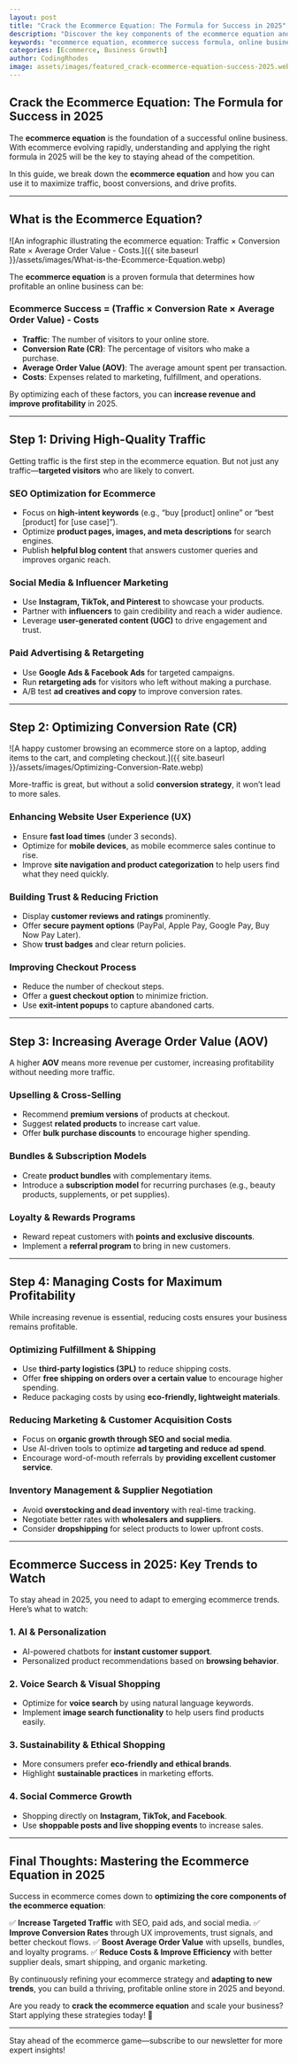 ```yaml
---
layout: post
title: "Crack the Ecommerce Equation: The Formula for Success in 2025"
description: "Discover the key components of the ecommerce equation and how to use them to build a profitable online business in 2025."
keywords: "ecommerce equation, ecommerce success formula, online business growth, ecommerce trends 2025, profitable ecommerce"
categories: [Ecommerce, Business Growth]
author: CodingRhodes
image: assets/images/featured_crack-ecommerce-equation-success-2025.webp
---
```


## Crack the Ecommerce Equation: The Formula for Success in 2025

The **ecommerce equation** is the foundation of a successful online business. With ecommerce evolving rapidly, understanding and applying the right formula in 2025 will be the key to staying ahead of the competition.

In this guide, we break down the **ecommerce equation** and how you can use it to maximize traffic, boost conversions, and drive profits.

---

## **What is the Ecommerce Equation?**

![An infographic illustrating the ecommerce equation: Traffic × Conversion Rate × Average Order Value - Costs.]({{ site.baseurl }}/assets/images/What-is-the-Ecommerce-Equation.webp)

The **ecommerce equation** is a proven formula that determines how profitable an online business can be:

### **Ecommerce Success = (Traffic × Conversion Rate × Average Order Value) - Costs**

- **Traffic**: The number of visitors to your online store.
- **Conversion Rate (CR)**: The percentage of visitors who make a purchase.
- **Average Order Value (AOV)**: The average amount spent per transaction.
- **Costs**: Expenses related to marketing, fulfillment, and operations.

By optimizing each of these factors, you can **increase revenue and improve profitability** in 2025.

---

## **Step 1: Driving High-Quality Traffic**

Getting traffic is the first step in the ecommerce equation. But not just any traffic—**targeted visitors** who are likely to convert.

### **SEO Optimization for Ecommerce**
- Focus on **high-intent keywords** (e.g., “buy [product] online” or “best [product] for [use case]”).
- Optimize **product pages, images, and meta descriptions** for search engines.
- Publish **helpful blog content** that answers customer queries and improves organic reach.

### **Social Media & Influencer Marketing**
- Use **Instagram, TikTok, and Pinterest** to showcase your products.
- Partner with **influencers** to gain credibility and reach a wider audience.
- Leverage **user-generated content (UGC)** to drive engagement and trust.

### **Paid Advertising & Retargeting**
- Use **Google Ads & Facebook Ads** for targeted campaigns.
- Run **retargeting ads** for visitors who left without making a purchase.
- A/B test **ad creatives and copy** to improve conversion rates.

---

## **Step 2: Optimizing Conversion Rate (CR)**

![A happy customer browsing an ecommerce store on a laptop, adding items to the cart, and completing checkout.]({{ site.baseurl }}/assets/images/Optimizing-Conversion-Rate.webp)

More-traffic is great, but without a solid **conversion strategy**, it won’t lead to more sales.

### **Enhancing Website User Experience (UX)**
- Ensure **fast load times** (under 3 seconds).
- Optimize for **mobile devices**, as mobile ecommerce sales continue to rise.
- Improve **site navigation and product categorization** to help users find what they need quickly.

### **Building Trust & Reducing Friction**
- Display **customer reviews and ratings** prominently.
- Offer **secure payment options** (PayPal, Apple Pay, Google Pay, Buy Now Pay Later).
- Show **trust badges** and clear return policies.

### **Improving Checkout Process**
- Reduce the number of checkout steps.
- Offer a **guest checkout option** to minimize friction.
- Use **exit-intent popups** to capture abandoned carts.

---

## **Step 3: Increasing Average Order Value (AOV)**

A higher **AOV** means more revenue per customer, increasing profitability without needing more traffic.

### **Upselling & Cross-Selling**
- Recommend **premium versions** of products at checkout.
- Suggest **related products** to increase cart value.
- Offer **bulk purchase discounts** to encourage higher spending.

### **Bundles & Subscription Models**
- Create **product bundles** with complementary items.
- Introduce a **subscription model** for recurring purchases (e.g., beauty products, supplements, or pet supplies).

### **Loyalty & Rewards Programs**
- Reward repeat customers with **points and exclusive discounts**.
- Implement a **referral program** to bring in new customers.

---

## **Step 4: Managing Costs for Maximum Profitability**

While increasing revenue is essential, reducing costs ensures your business remains profitable.

### **Optimizing Fulfillment & Shipping**
- Use **third-party logistics (3PL)** to reduce shipping costs.
- Offer **free shipping on orders over a certain value** to encourage higher spending.
- Reduce packaging costs by using **eco-friendly, lightweight materials**.

### **Reducing Marketing & Customer Acquisition Costs**
- Focus on **organic growth through SEO and social media**.
- Use AI-driven tools to optimize **ad targeting and reduce ad spend**.
- Encourage word-of-mouth referrals by **providing excellent customer service**.

### **Inventory Management & Supplier Negotiation**
- Avoid **overstocking and dead inventory** with real-time tracking.
- Negotiate better rates with **wholesalers and suppliers**.
- Consider **dropshipping** for select products to lower upfront costs.

---

## **Ecommerce Success in 2025: Key Trends to Watch**

To stay ahead in 2025, you need to adapt to emerging ecommerce trends. Here’s what to watch:

### **1. AI & Personalization**
- AI-powered chatbots for **instant customer support**.
- Personalized product recommendations based on **browsing behavior**.

### **2. Voice Search & Visual Shopping**
- Optimize for **voice search** by using natural language keywords.
- Implement **image search functionality** to help users find products easily.

### **3. Sustainability & Ethical Shopping**
- More consumers prefer **eco-friendly and ethical brands**.
- Highlight **sustainable practices** in marketing efforts.

### **4. Social Commerce Growth**
- Shopping directly on **Instagram, TikTok, and Facebook**.
- Use **shoppable posts and live shopping events** to increase sales.

---

## **Final Thoughts: Mastering the Ecommerce Equation in 2025**

Success in ecommerce comes down to **optimizing the core components of the ecommerce equation**:

✅ **Increase Targeted Traffic** with SEO, paid ads, and social media.
✅ **Improve Conversion Rates** through UX improvements, trust signals, and better checkout flows.
✅ **Boost Average Order Value** with upsells, bundles, and loyalty programs.
✅ **Reduce Costs & Improve Efficiency** with better supplier deals, smart shipping, and organic marketing.

By continuously refining your ecommerce strategy and **adapting to new trends**, you can build a thriving, profitable online store in 2025 and beyond.

Are you ready to **crack the ecommerce equation** and scale your business? Start applying these strategies today! 🚀

---

Stay ahead of the ecommerce game—subscribe to our newsletter for more expert insights!


